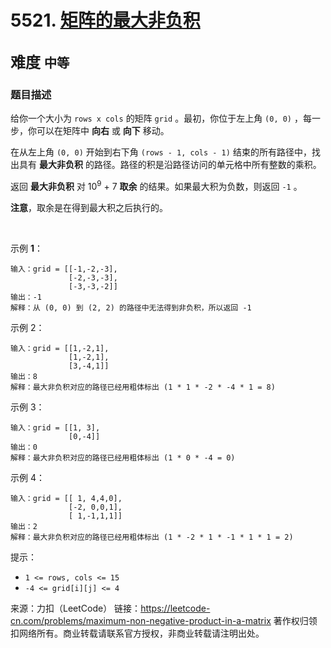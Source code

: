 # 5521. [矩阵的最大非负积](https://leetcode-cn.com/problems/maximum-non-negative-product-in-a-matrix/)  
<font size=5> 难度 `中等` </font>
---

### 题目描述

给你一个大小为 `rows x cols` 的矩阵 `grid` 。最初，你位于左上角 `(0, 0)` ，每一步，你可以在矩阵中 **向右** 或 **向下** 移动。

在从左上角 `(0, 0)` 开始到右下角 `(rows - 1, cols - 1)` 结束的所有路径中，找出具有 **最大非负积** 的路径。路径的积是沿路径访问的单元格中所有整数的乘积。

返回 **最大非负积** 对 10<sup>9</sup> + 7 **取余** 的结果。如果最大积为负数，则返回 `-1` 。

**注意**，取余是在得到最大积之后执行的。

 

示例 **1**：
```
输入：grid = [[-1,-2,-3],
             [-2,-3,-3],
             [-3,-3,-2]]
输出：-1
解释：从 (0, 0) 到 (2, 2) 的路径中无法得到非负积，所以返回 -1
```
示例 2：
```
输入：grid = [[1,-2,1],
             [1,-2,1],
             [3,-4,1]]
输出：8
解释：最大非负积对应的路径已经用粗体标出 (1 * 1 * -2 * -4 * 1 = 8)
```
示例 3：
```
输入：grid = [[1, 3],
             [0,-4]]
输出：0
解释：最大非负积对应的路径已经用粗体标出 (1 * 0 * -4 = 0)
```
示例 4：
```
输入：grid = [[ 1, 4,4,0],
             [-2, 0,0,1],
             [ 1,-1,1,1]]
输出：2
解释：最大非负积对应的路径已经用粗体标出 (1 * -2 * 1 * -1 * 1 * 1 = 2)
```

提示：

* `1 <= rows, cols <= 15`
* `-4 <= grid[i][j] <= 4`

来源：力扣（LeetCode）
链接：https://leetcode-cn.com/problems/maximum-non-negative-product-in-a-matrix
著作权归领扣网络所有。商业转载请联系官方授权，非商业转载请注明出处。

